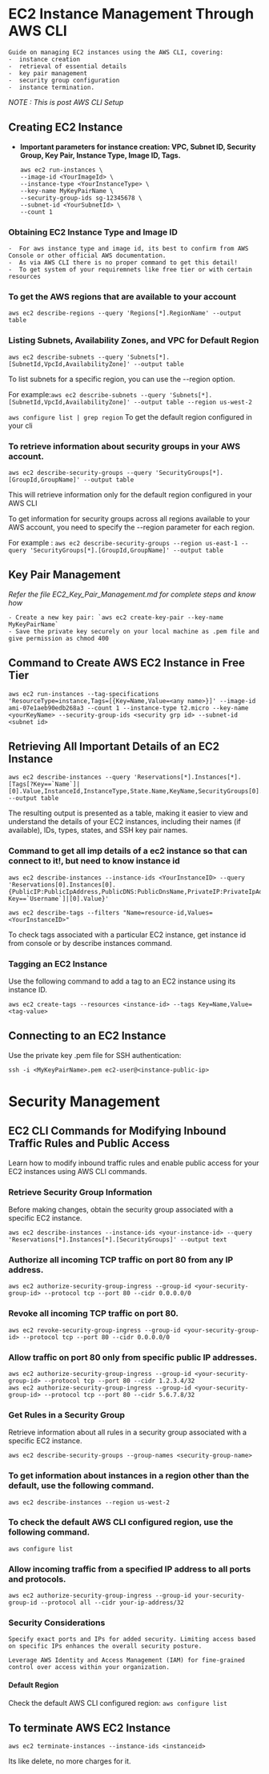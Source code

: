 # **EC2 Instance Management Through AWS CLI**
```
Guide on managing EC2 instances using the AWS CLI, covering:
-  instance creation
-  retrieval of essential details
-  key pair management
-  security group configuration
-  instance termination.
```

*NOTE : This is post AWS CLI Setup*

## Creating EC2 Instance
- **Important parameters for instance creation: VPC, Subnet ID, Security Group, Key Pair, Instance Type, Image ID, Tags.**

  ```
  aws ec2 run-instances \
  --image-id <YourImageId> \
  --instance-type <YourInstanceType> \
  --key-name MyKeyPairName \
  --security-group-ids sg-12345678 \
  --subnet-id <YourSubnetId> \
  --count 1
  ```
### Obtaining EC2 Instance Type and Image ID
```
-  For aws instance type and image id, its best to confirm from AWS Console or other official AWS documentation.
-  As via AWS CLI there is no proper command to get this detail!
-  To get system of your requiremnets like free tier or with certain resources
```

### To get the AWS regions that are available to your account
```
aws ec2 describe-regions --query 'Regions[*].RegionName' --output table
```
### Listing Subnets, Availability Zones, and VPC for Default Region
```
aws ec2 describe-subnets --query 'Subnets[*].[SubnetId,VpcId,AvailabilityZone]' --output table
```
To list subnets for a specific region, you can use the --region option. 

For example:`aws ec2 describe-subnets --query 'Subnets[*].[SubnetId,VpcId,AvailabilityZone]' --output table --region us-west-2`

`aws configure list | grep region` To get the default region configured in your cli 

### To retrieve information about security groups in your AWS account.
```
aws ec2 describe-security-groups --query 'SecurityGroups[*].[GroupId,GroupName]' --output table
```
This will retrieve information only for the default region configured in your AWS CLI

To get information for security groups across all regions available to your AWS account, you need to specify the --region parameter for each region.

For example : `aws ec2 describe-security-groups --region us-east-1 --query 'SecurityGroups[*].[GroupId,GroupName]' --output table`

## Key Pair Management
*Refer the file  EC2_Key_Pair_Management.md for complete steps and know how*
```
- Create a new key pair: `aws ec2 create-key-pair --key-name MyKeyPairName`
- Save the private key securely on your local machine as .pem file and give permission as chmod 400
```
## Command to Create AWS EC2 Instance in Free Tier
```
aws ec2 run-instances --tag-specifications 'ResourceType=instance,Tags=[{Key=Name,Value=<any name>}]' --image-id ami-07e1aeb90edb268a3 --count 1 --instance-type t2.micro --key-name <yourKeyName> --security-group-ids <security grp id> --subnet-id <subnet id>

```
## Retrieving All Important Details of an EC2 Instance

```
aws ec2 describe-instances --query 'Reservations[*].Instances[*].[Tags[?Key==`Name`]|[0].Value,InstanceId,InstanceType,State.Name,KeyName,SecurityGroups[0].GroupName,Placement.AvailabilityZone,VpcId,SubnetId,PublicIpAddress,ImageId]' --output table
```
The resulting output is presented as a table, making it easier to view and understand the details of your EC2 instances, including their names (if available), IDs, types, states, and SSH key pair names.

### Command to get all imp details of a ec2 instance so that can connect to it!, but need to know instance id

```
aws ec2 describe-instances --instance-ids <YourInstanceID> --query 'Reservations[0].Instances[0].{PublicIP:PublicIpAddress,PublicDNS:PublicDnsName,PrivateIP:PrivateIpAddress,IPv6:NetworkInterfaces[0].Ipv6Addresses[0].Ipv6Address,KeyName:KeyName,UserName:Tags[?Key==`Username`]|[0].Value}'
```

`aws ec2 describe-tags --filters "Name=resource-id,Values=<YourInstanceID>"`

To check tags associated with a particular EC2 instance, get instance id from console or by describe instances command.

### Tagging an EC2 Instance

Use the following command to add a tag to an EC2 instance using its instance ID.

```
aws ec2 create-tags --resources <instance-id> --tags Key=Name,Value=<tag-value>
```

## Connecting to an EC2 Instance
Use the private key .pem file for SSH authentication:
```
ssh -i <MyKeyPairName>.pem ec2-user@<instance-public-ip>
```

# Security Management
## EC2 CLI Commands for Modifying Inbound Traffic Rules and Public Access

Learn how to modify inbound traffic rules and enable public access for your EC2 instances using AWS CLI commands.

### Retrieve Security Group Information
Before making changes, obtain the security group associated with a specific EC2 instance.


```
aws ec2 describe-instances --instance-ids <your-instance-id> --query 'Reservations[*].Instances[*].[SecurityGroups]' --output text
```

### Authorize all incoming TCP traffic on port 80 from any IP address.


```
aws ec2 authorize-security-group-ingress --group-id <your-security-group-id> --protocol tcp --port 80 --cidr 0.0.0.0/0
````

### Revoke all incoming TCP traffic on port 80.


```
aws ec2 revoke-security-group-ingress --group-id <your-security-group-id> --protocol tcp --port 80 --cidr 0.0.0.0/0
```
### Allow traffic on port 80 only from specific public IP addresses.


```
aws ec2 authorize-security-group-ingress --group-id <your-security-group-id> --protocol tcp --port 80 --cidr 1.2.3.4/32
aws ec2 authorize-security-group-ingress --group-id <your-security-group-id> --protocol tcp --port 80 --cidr 5.6.7.8/32
```

### Get Rules in a Security Group
Retrieve information about all rules in a security group associated with a specific EC2 instance.

```
aws ec2 describe-security-groups --group-names <security-group-name>
```

### To get information about instances in a region other than the default, use the following command.

```
aws ec2 describe-instances --region us-west-2
```

### To check the default AWS CLI configured region, use the following command.


```
aws configure list
```

### Allow incoming traffic from a specified IP address to all ports and protocols.


```
aws ec2 authorize-security-group-ingress --group-id your-security-group-id --protocol all --cidr your-ip-address/32
```


### Security Considerations
```
Specify exact ports and IPs for added security. Limiting access based on specific IPs enhances the overall security posture.

Leverage AWS Identity and Access Management (IAM) for fine-grained control over access within your organization.
```
#### Default Region
Check the default AWS CLI configured region: `aws configure list`

## To terminate AWS EC2 Instance
```
aws ec2 terminate-instances --instance-ids <instanceid>
```
Its like delete, no more charges for it. 

